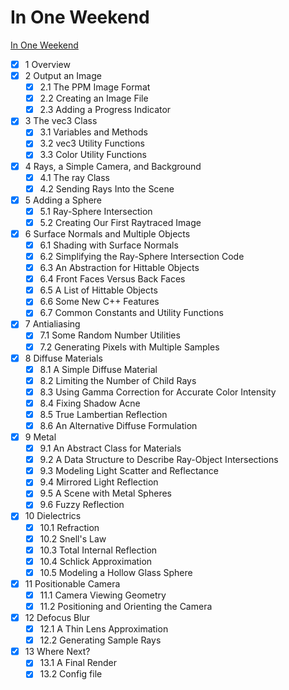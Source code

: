 # In One Weekend

[In One Weekend](https://raytracing.github.io/books/RayTracingInOneWeekend.html)

- [x] 1  Overview
- [x] 2  Output an Image
  - [x] 2.1  The PPM Image Format
  - [x] 2.2  Creating an Image File
  - [x] 2.3  Adding a Progress Indicator
- [x] 3  The vec3 Class
  - [x] 3.1  Variables and Methods
  - [x] 3.2  vec3 Utility Functions
  - [x] 3.3  Color Utility Functions
- [x] 4  Rays, a Simple Camera, and Background
  - [x] 4.1  The ray Class
  - [x] 4.2  Sending Rays Into the Scene
- [x] 5  Adding a Sphere
  - [x] 5.1  Ray-Sphere Intersection
  - [x] 5.2  Creating Our First Raytraced Image
- [x] 6  Surface Normals and Multiple Objects
  - [x] 6.1  Shading with Surface Normals
  - [x] 6.2  Simplifying the Ray-Sphere Intersection Code
  - [x] 6.3  An Abstraction for Hittable Objects
  - [x] 6.4  Front Faces Versus Back Faces
  - [x] 6.5  A List of Hittable Objects
  - [x] 6.6  Some New C++ Features
  - [x] 6.7  Common Constants and Utility Functions
- [x] 7  Antialiasing
  - [x] 7.1  Some Random Number Utilities
  - [x] 7.2  Generating Pixels with Multiple Samples
- [x] 8  Diffuse Materials
  - [x] 8.1  A Simple Diffuse Material
  - [x] 8.2  Limiting the Number of Child Rays
  - [x] 8.3  Using Gamma Correction for Accurate Color Intensity
  - [x] 8.4  Fixing Shadow Acne
  - [x] 8.5  True Lambertian Reflection
  - [x] 8.6  An Alternative Diffuse Formulation
- [x] 9  Metal
  - [x] 9.1  An Abstract Class for Materials
  - [x] 9.2  A Data Structure to Describe Ray-Object Intersections
  - [x] 9.3  Modeling Light Scatter and Reflectance
  - [x] 9.4  Mirrored Light Reflection
  - [x] 9.5  A Scene with Metal Spheres
  - [x] 9.6  Fuzzy Reflection
- [x] 10  Dielectrics
  - [x] 10.1  Refraction
  - [x] 10.2  Snell's Law
  - [x] 10.3  Total Internal Reflection
  - [x] 10.4  Schlick Approximation
  - [x] 10.5  Modeling a Hollow Glass Sphere
- [x] 11  Positionable Camera
  - [x] 11.1  Camera Viewing Geometry
  - [x] 11.2  Positioning and Orienting the Camera
- [x] 12  Defocus Blur
  - [x] 12.1  A Thin Lens Approximation
  - [x] 12.2  Generating Sample Rays
- [x] 13  Where Next?
  - [x] 13.1  A Final Render
  - [x] 13.2  Config file
